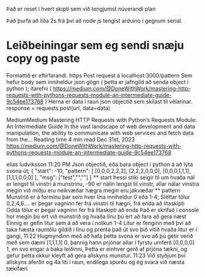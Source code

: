 Það er reset í hvert skipti sem við tengjumst núverandi plan

Það þurfa að líða 2s frá því að node js tengist arduino í gegnum serial.

# Leiðbeiningar sem eg sendi snæju copy og paste

Formattið er eftirfarandi.
https Post request á localhost:3000/pattern
Sem hefur body sem inniheldur json gögn ( þetta er jafngild að senda object í python );
ítarefni ( https://medium.com/@DoneWithWork/mastering-http-requests-with-pythons-requests-module-an-intermediate-guide-9c54ee173768 )
Hérna er data í raun json objectið sem skilast til vélarinar.
response = requests.post(url, data=data)

MediumMedium
Mastering HTTP Requests with Python’s Requests Module: An Intermediate Guide
In the vast landscape of web development and data manipulation, the ability to communicate with web services and fetch data from the…
Reading time
4 min read
Dec 31st, 2023
https://medium.com/@DoneWithWork/mastering-http-requests-with-pythons-requests-module-an-intermediate-guide-9c54ee173768



elias ludviksson
  11:20 PM
Json objectið, eða bara object í python á að lýta svona út;
{
    "start": -10,
    "pattern": [
        [0,0,0,2,2,2],
        [2,2,2,0,0,0],
        [0,0,0,1,1,1],
        [1,1,1,0,0,0]
],
        "msg": ["test","",""]
}
** start
Þessi stiki seigir til um hvaða nál er lengst til vinstri á munstrinu, -90 er nálin lengst til vinstr, allar nálar vinstra megin við miðju eru neikvæðar
hægra megin eru jákvæðar
** pattern
Munstrið er á forminu þar sem hver lína inniheldur 0 eða 1-4;
Sléttar tölur 0,2,4,6.... er þegar vagninn fer frá vinstri til hægri,
frá enda að litaskipti
Odda tölur er þegar vagninn fer frá litaskipti að enda
Það er skrifað í console hor megin þú ert við munstrið og hvaða línu þú ert að fara að gera næst
Einnig er gefin litur sem á að vera í notkun 1-4
Litur er fenginn með því að taka hæsta rauntölu gildið í línu og prenta það út svo þið vitið hvaða litur er í gangi,
11:22
Hugmyndinn með að hafa þetta svona er svo að þú getir verið með sem dæmi
[1,1,1,1] 0, þannig hann prjónar allar í fyrstu umferð
[0,0,0,0] 1, en svo engar á baka leiðinni,
Þetta er einhver gerð af prjóna tækni, og gefur þetta okkur kleyft að gera allskyns munstur.
11:23
Við styðjum því allskyns áferðir og 4a liti í raun, endilega spurðu og ég svara við næsta tækifæri

